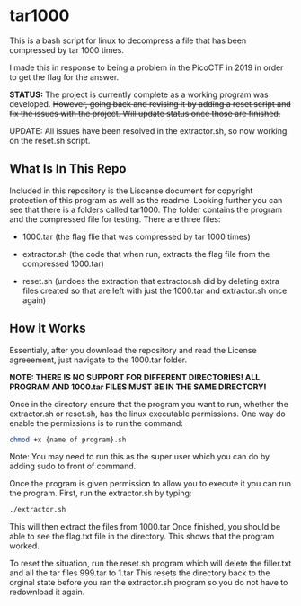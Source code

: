 # tar1000

This is a bash script for linux to decompress a file that has been compressed by tar 1000 times.

I made this in response to being a problem in the PicoCTF in 2019 in order to get the flag for the answer.

**STATUS:** The project is currently complete as a working program was developed. ~~However, going back and revising it by adding a reset script and fix the issues with the project. Will update status once those are finished.~~

UPDATE: All issues have been resolved in the extractor.sh, so now working on the reset.sh script.

## What Is In This Repo

Included in this repository is the Liscense document for copyright protection of this program as well as the readme.
Looking further you can see that there is a folders called tar1000. The folder contains the program and the compressed file for testing. There are three files:

- 1000.tar (the flag flie that was compressed by tar 1000 times)

- extractor.sh (the code that when run, extracts the flag file from the compressed 1000.tar)

- reset.sh (undoes the extraction that extractor.sh did by deleting extra files created so that are left with just the 1000.tar and extractor.sh once again)

## How it Works

Essentialy, after you download the repository and read the License agreeement, just navigate to the 1000.tar folder.

**NOTE: THERE IS NO SUPPORT FOR DIFFERENT DIRECTORIES! ALL PROGRAM AND 1000.tar FILES MUST BE IN THE SAME DIRECTORY!**

Once in the directory ensure that the program you want to run, whether the extractor.sh or reset.sh, has the linux executable permissions. One way do enable the permissions is to run the command:

```bash
chmod +x {name of program}.sh
```

Note: You may need to run this as the super user which you can do by adding sudo to front of command.

Once the program is given permission to allow you to execute it you can run the program. First, run the extractor.sh by typing:

```bash
./extractor.sh
```

This will then extract the files from 1000.tar
Once finished, you should be able to see the flag.txt file in the directory. This shows that the program worked.

To reset the situation, run the reset.sh program which will delete the filler.txt and all the tar files 999.tar to 1.tar
This resets the directory back to the orginal state before you ran the extractor.sh program so you do not have to redownload it again.

